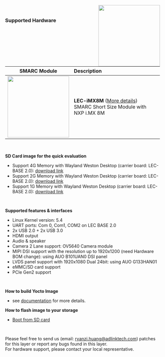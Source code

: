 <img src="https://www.linaro.org/assets/images/projects/yocto-project.png" width="200" align="right">
<br>

### Supported Hardware


|                       SMARC Module                       | Description                                                  |
| :------------------------------------------------------: | :----------------------------------------------------------- |
| <img src="https://cdn.adlinktech.com/webupd/products/images/1752/LEC-iMX8M-F_(1)_web.jpg" width="200"/> | **LEC-iMX8M** ([More details](https://www.adlinktech.com/Products/Computer_on_Modules/SMARC/LEC-iMX8M?lang=en))  <br />     SMARC Short Size Module with NXP i.MX 8M<br /> |

<br />


**SD Card image for the quick evaluation**

* Support 4G Memory with Wayland Weston Desktop (carrier board: LEC-BASE 2.0): [download link](https://hq0epm0west0us0storage.blob.core.windows.net/public/SMARC/LEC-iMX8M/LEC-iMX8M-4G-LEC-BASE2.0_weston_sd_3v1_20200717.zip)
* Support 2G Memory with Wayland Weston Desktop (carrier board: LEC-BASE 2.0): [download link](https://hq0epm0west0us0storage.blob.core.windows.net/public/SMARC/LEC-iMX8M/LEC-iMX8M-2G-LEC-BASE2.0_weston_sd_3v1_20200717.zip)
* Support 1G Memory with Wayland Weston Desktop (carrier board: LEC-BASE 2.0): [download link](https://hq0epm0west0us0storage.blob.core.windows.net/public/SMARC/LEC-iMX8M/LEC-iMX8M-1G-LEC-BASE2.0_weston_sd_3v1_20200717.zip)


<br>

**Supported features & interfaces**

* Linux Kernel version: 5.4
* UART ports: Com 0, Com1, COM2 on LEC BASE 2.0
* 2x USB 2.0 + 2x USB 3.0
* HDMI output 
* Audio & speaker
* Camera 2 Lane support: OV5640 Camera module
* MIPI DSI support with the resolution up to 1920x1200 (need Hardware BOM change): using AUO B101UAN0 DSI panel  
* LVDS panel support with 1920x1080 Dual 24bit: using AUO G133HAN01
* eMMC/SD card support
* PCIe Gen2 support




<br />

**How to build Yocto Image**

* see [documentation](https://github.com/ADLINK/meta-adlink-nxp/wiki/01.-Build-Yocto-Image) for more details.

**How to flash image to your storage**

* [Boot from SD card](https://github.com/ADLINK/meta-adlink-nxp/wiki/03.-How-to-install-Yocto-Image-into-SD-Card)

 

<br>
 

Please feel free to send us (email: ryanzj.huang@adlinktech.com) patches for this layer or report any bugs found in this layer. 
<br> For hardware support, please contact your local representative.

